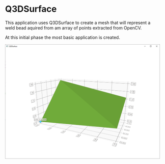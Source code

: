 # Q3DSurface
This application uses Q3DSurface to create a mesh that will represent a weld bead aquired from am array of points extracted from OpenCV.

At this initial phase the most basic application is created.

![Q3DSurface Meash](https://github.com/ThiagoSoutoGit/Q3DSurface/blob/main/Images/Q3DSurface.png)

